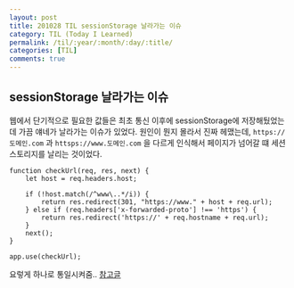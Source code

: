 ```yaml
---
layout: post
title: 201028 TIL sessionStorage 날라가는 이슈
category: TIL (Today I Learned)
permalink: /til/:year/:month/:day/:title/
categories: [TIL]
comments: true
---
```


## sessionStorage 날라가는 이슈

웹에서 단기적으로 필요한 값들은 최초 통신 이후에 sessionStorage에 저장해뒀었는데 가끔 얘네가 날라가는 이슈가 있었다.
원인이 뭔지 몰라서 진짜 헤맸는데, `https://도메인.com` 과 `httsps://www.도메인.com` 을 다르게 인식해서 페이지가 넘어갈 떄 세션스토리지를 날리는 것이었다.

```
function checkUrl(req, res, next) {
    let host = req.headers.host;

    if (!host.match(/^www\..*/i)) {
        return res.redirect(301, "https://www." + host + req.url);
    } else if (req.headers['x-forwarded-proto'] !== 'https') {
        return res.redirect('https://' + req.hostname + req.url);
    }
    next();
}

app.use(checkUrl);
```


요렇게 하나로 통일시켜줌.. 
[참고글](https://developer.mozilla.org/ko/docs/Web/HTTP/Basics_of_HTTP/Choosing_between_www_and_non-www_URLs)
